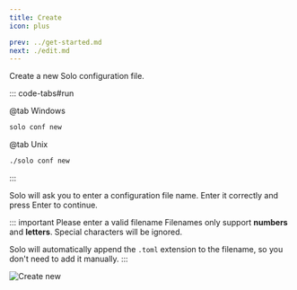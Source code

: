 ```yaml
---
title: Create
icon: plus

prev: ../get-started.md
next: ./edit.md
---
```


Create a new Solo configuration file.

::: code-tabs#run

@tab Windows

```bash
solo conf new
```

@tab Unix

```bash
./solo conf new
```
:::

Solo will ask you to enter a configuration file name. Enter it correctly and press Enter <VPIcon
  icon="arrow-turn-down-left"
  verticalAlign="middle"
/> to continue.

::: important Please enter a valid filename
Filenames only support **numbers** and **letters**. Special characters will be ignored.

Solo will automatically append the `.toml` extension to the filename, so you don't need to add it manually.
:::

![Create new](/assets/guide/config-new.webp)
